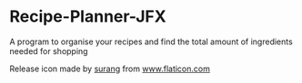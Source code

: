 # Recipe-Planner-JFX
A program to organise your recipes and find the total amount of ingredients needed for shopping

<div>Release icon made by <a href="https://www.flaticon.com/authors/surang" title="surang">surang</a> from <a href="https://www.flaticon.com/" title="Flaticon">www.flaticon.com</a></div>

